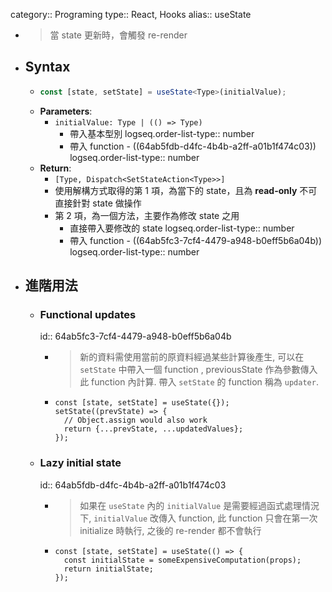 category:: Programing
type:: React, Hooks
alias:: useState

- > 當 state 更新時，會觸發 re-render
- ## Syntax
	- ```ts
	  const [state, setState] = useState<Type>(initialValue);
	  ```
	- **Parameters**:
		- `initialValue: Type | (() => Type)`
			- 帶入基本型別
			  logseq.order-list-type:: number
			- 帶入 function - ((64ab5fdb-d4fc-4b4b-a2ff-a01b1f474c03))
			  logseq.order-list-type:: number
	- **Return**:
		- `[Type, Dispatch<SetStateAction<Type>>]`
		- 使用解構方式取得的第 1 項，為當下的 state，且為 **read-only** 不可直接針對 state 做操作
		- 第 2 項，為一個方法，主要作為修改 state 之用
			- 直接帶入要修改的 state
			  logseq.order-list-type:: number
			- 帶入 function - ((64ab5fc3-7cf4-4479-a948-b0eff5b6a04b))
			  logseq.order-list-type:: number
- ## 進階用法
	- ### Functional updates
	  id:: 64ab5fc3-7cf4-4479-a948-b0eff5b6a04b
		- > 新的資料需使用當前的原資料經過某些計算後產生, 可以在 `setState` 中帶入一個 function  , previousState 作為參數傳入此 function 內計算.
		  帶入 `setState` 的 function 稱為 `updater`.
		- ```tsx
		  const [state, setState] = useState({});
		  setState((prevState) => {
		    // Object.assign would also work
		    return {...prevState, ...updatedValues};
		  });
		  ```
	- ### Lazy initial state
	  id:: 64ab5fdb-d4fc-4b4b-a2ff-a01b1f474c03
		- > 如果在 `useState` 內的 `initialValue` 是需要經過函式處理情況下, `initialValue` 改傳入 function, 此 function 只會在第一次 initialize 時執行, 之後的 re-render 都不會執行
		- ```tsx
		  const [state, setState] = useState(() => {
		    const initialState = someExpensiveComputation(props);
		    return initialState;
		  });
		  ```